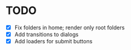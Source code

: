 # TODO

- [x] Fix folders in home; render only root folders
- [x] Add transitions to dialogs
- [x] Add loaders for submit buttons
